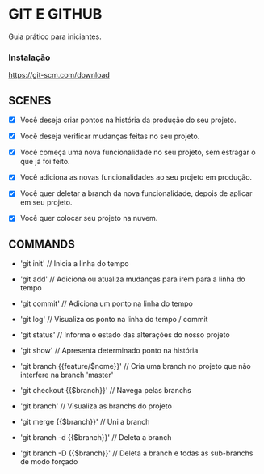 # GIT E GITHUB

Guia prático para iniciantes.

### Instalação

https://git-scm.com/download

## SCENES

- [x] Você deseja criar pontos na história da produção do seu projeto.
- [x] Você deseja verificar mudanças feitas no seu projeto.

- [x] Você começa uma nova funcionalidade no seu projeto, sem estragar o que já foi feito.
- [x] Você adiciona as novas funcionalidades ao seu projeto em produção.
- [x] Você quer deletar a branch da nova funcionalidade, depois de aplicar em seu projeto.

- [x] Você quer colocar seu projeto na nuvem.

## COMMANDS

- 'git init'   // Inicia a linha do tempo
- 'git add'    // Adiciona ou atualiza mudanças para irem para a linha do tempo
- 'git commit' // Adiciona um ponto na linha do tempo
- 'git log'    // Visualiza os ponto na linha do tempo / commit
- 'git status' // Informa o estado das alterações do nosso projeto
- 'git show'   //  Apresenta determinado ponto na história

- 'git branch {{feature/$nome}}' // Cria uma branch no projeto que não interfere na branch 'master'
- 'git checkout {{$branch}}'     // Navega pelas branchs
- 'git branch'                   // Visualiza as branchs do projeto
- 'git merge {{$branch}}'        // Uni a branch
- 'git branch -d {{$branch}}'    // Deleta a branch
- 'git branch -D {{$branch}}'    // Deleta a branch e todas as sub-branchs de modo forçado